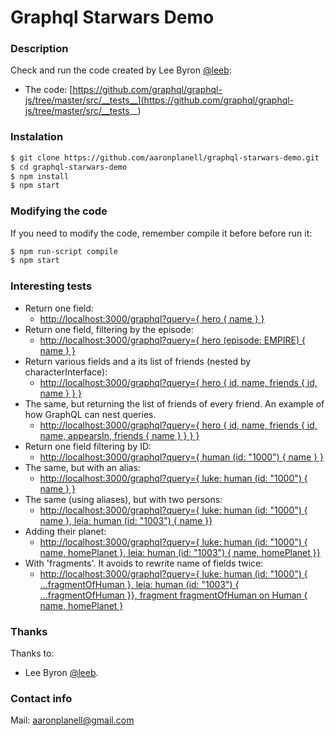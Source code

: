 # Graphql Starwars Demo

### Description
Check and run the code created by Lee Byron [@leeb](https://twitter.com/leeb):
 * The code: [https://github.com/graphql/graphql-js/tree/master/src/__tests__](https://github.com/graphql/graphql-js/tree/master/src/__tests__)

### Instalation
```sh
$ git clone https://github.com/aaronplanell/graphql-starwars-demo.git
$ cd graphql-starwars-demo
$ npm install
$ npm start
```

### Modifying the code
If you need to modify the code, remember compile it before before run it:
```sh
$ npm run-script compile
$ npm start
```

### Interesting tests
 * Return one field:
    * [http://localhost:3000/graphql?query={ hero { name } }](http://localhost:3000/graphql?query={hero{name}})
 * Return one field, filtering by the episode:
    * [http://localhost:3000/graphql?query={ hero (episode: EMPIRE) { name } }](http://localhost:3000/graphql?query={hero(episode:EMPIRE){name}})
 * Return various fields and a its list of friends (nested by characterInterface):
    * [http://localhost:3000/graphql?query={ hero { id, name, friends { id, name } } }](http://localhost:3000/graphql?query={hero{id,name,friends{id,name}}})
 * The same, but returning the list of friends of every friend. An example of how GraphQL can nest queries.
    * [http://localhost:3000/graphql?query={ hero { id, name, friends { id, name, appearsIn, friends { name } } } }](http://localhost:3000/graphql?query={hero{id,name,friends{id,name,appearsIn,friends{name}}}})
 * Return one field filtering by ID:
    * [http://localhost:3000/graphql?query={ human (id: "1000") { name } }](http://localhost:3000/graphql?query={human(id:"1000"){name}})
 * The same, but with an alias:
    * [http://localhost:3000/graphql?query={ luke: human (id: "1000") { name } }](http://localhost:3000/graphql?query={luke:human(id:"1000"){name}})
 * The same (using aliases), but with two persons:
    * [http://localhost:3000/graphql?query={ luke: human (id: "1000") { name }, leia: human (id: "1003") { name }}](http://localhost:3000/graphql?query={luke:human(id:"1000"){name},leia:human(id:"1003"){name}})
 * Adding their planet:
    * [http://localhost:3000/graphql?query={ luke: human (id: "1000") { name, homePlanet }, leia: human (id: "1003") { name, homePlanet }}](http://localhost:3000/graphql?query={luke:human(id:"1000"){name,homePlanet},leia:human(id:"1003"){name,homePlanet}})
 * With 'fragments'. It avoids to rewrite name of fields twice:
    * [http://localhost:3000/graphql?query={ luke: human (id: "1000") { ...fragmentOfHuman }, leia: human (id: "1003") { ...fragmentOfHuman }}, fragment fragmentOfHuman on Human { name, homePlanet }](http://localhost:3000/graphql?query={%20luke:%20human%20(id:%20%221000%22)%20{%20...fragmentOfHuman%20},%20leia:%20human%20(id:%20%221003%22)%20{%20...fragmentOfHuman%20}},%20fragment%20fragmentOfHuman%20on%20Human%20{%20name,%20homePlanet%20})

### Thanks
Thanks to:
* Lee Byron [@leeb](https://twitter.com/leeb).

### Contact info
Mail: [aaronplanell@gmail.com](mailto:aaronplanell@gmail.com)
